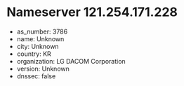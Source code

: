 # Nameserver 121.254.171.228

* as_number: 3786
* name: Unknown
* city: Unknown
* country: KR
* organization: LG DACOM Corporation
* version: Unknown
* dnssec: false
